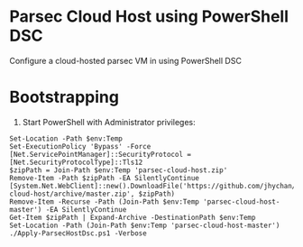# Parsec Cloud Host using PowerShell DSC
Configure a cloud-hosted parsec VM in using PowerShell DSC

# Bootstrapping
1. Start PowerShell with Administrator privileges:
```
Set-Location -Path $env:Temp
Set-ExecutionPolicy 'Bypass' -Force
[Net.ServicePointManager]::SecurityProtocol = [Net.SecurityProtocolType]::Tls12
$zipPath = Join-Path $env:Temp 'parsec-cloud-host.zip'
Remove-Item -Path $zipPath -EA SilentlyContinue
[System.Net.WebClient]::new().DownloadFile('https://github.com/jhychan/parsec-cloud-host/archive/master.zip', $zipPath)
Remove-Item -Recurse -Path (Join-Path $env:Temp 'parsec-cloud-host-master') -EA SilentlyContinue
Get-Item $zipPath | Expand-Archive -DestinationPath $env:Temp
Set-Location -Path (Join-Path $env:Temp 'parsec-cloud-host-master')
./Apply-ParsecHostDsc.ps1 -Verbose
```
